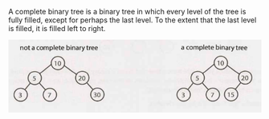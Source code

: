 A complete binary tree is a binary tree in which every level of the tree is
fully filled, except for perhaps the last level. To the extent that the last
level is filled, it is filled left to right.

![](screenshots/screenshot-20210618110610.png)
